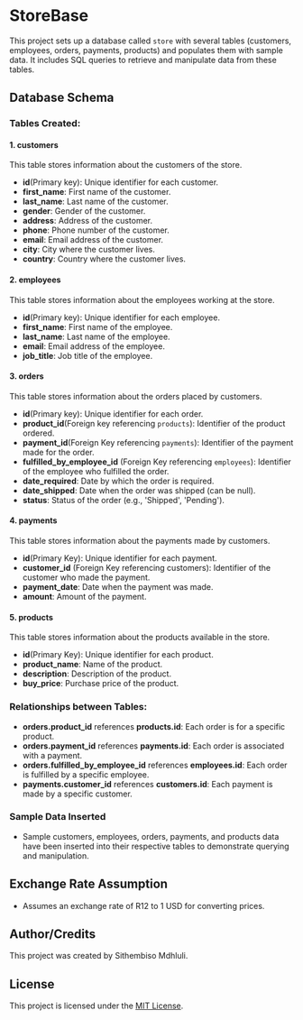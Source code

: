 # StoreBase

This project sets up a database called `store` with several tables (customers, employees, orders, payments, products) and populates them with sample data. It includes SQL queries to retrieve and manipulate data from these tables.

## Database Schema

### Tables Created:

#### 1. customers

This table stores information about the customers of the store.
- **id**(Primary key): Unique identifier for each customer.
- **first_name**: First name of the customer.
- **last_name**: Last name of the customer.
- **gender**: Gender of the customer.
- **address**: Address of the customer.
- **phone**: Phone number of the customer.
- **email**: Email address of the customer.
- **city**: City where the customer lives.
- **country**: Country where the customer lives.

#### 2. employees

This table stores information about the employees working at the store.
- **id**(Primary key): Unique identifier for each employee.
- **first_name**: First name of the employee.
- **last_name**: Last name of the employee.
- **email**: Email address of the employee.
- **job_title**: Job title of the employee.

#### 3. orders

This table stores information about the orders placed by customers.
- **id**(Primary key): Unique identifier for each order.
- **product_id**(Foreign key referencing `products`): Identifier of the product ordered.
- **payment_id**(Foreign Key referencing `payments`): Identifier of the payment made for the order.
- **fulfilled_by_employee_id** (Foreign Key referencing `employees`): Identifier of the employee who fulfilled the order.
- **date_required**: Date by which the order is required.
- **date_shipped**: Date when the order was shipped (can be null).
- **status**: Status of the order (e.g., 'Shipped', 'Pending').

#### 4. payments

This table stores information about the payments made by customers.
- **id**(Primary Key): Unique identifier for each payment.
- **customer_id** (Foreign Key referencing customers): Identifier of the customer who made the payment.
- **payment_date**: Date when the payment was made.
- **amount**: Amount of the payment.

#### 5. products

This table stores information about the products available in the store.
- **id**(Primary Key): Unique identifier for each product.
- **product_name**: Name of the product.
- **description**: Description of the product.
- **buy_price**: Purchase price of the product.

### Relationships between Tables:

- **orders.product_id** references **products.id**: Each order is for a specific product.
- **orders.payment_id** references **payments.id**: Each order is associated with a payment.
- **orders.fulfilled_by_employee_id** references **employees.id**: Each order is fulfilled by a specific employee.
- **payments.customer_id** references **customers.id**: Each payment is made by a specific customer.



### Sample Data Inserted
- Sample customers, employees, orders, payments, and products data have been inserted into their respective tables to demonstrate querying and manipulation.


## Exchange Rate Assumption

- Assumes an exchange rate of R12 to 1 USD for converting prices.

## Author/Credits

This project was created by Sithembiso Mdhluli.


## License

This project is licensed under the [MIT License](https://opensource.org/license/MIT).